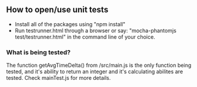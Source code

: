 ## How to open/use unit tests
 * Install all of the packages using "npm install"
 * Run testrunner.html through a browser or say:
  "mocha-phantomjs test/testrunner.html"
  in the command line of your choice.

### What is being tested?
  The function getAvgTimeDelta() from /src/main.js is the only function being tested, and it's ability to return an integer and it's calculating abilites are tested. Check mainTest.js for more details.
